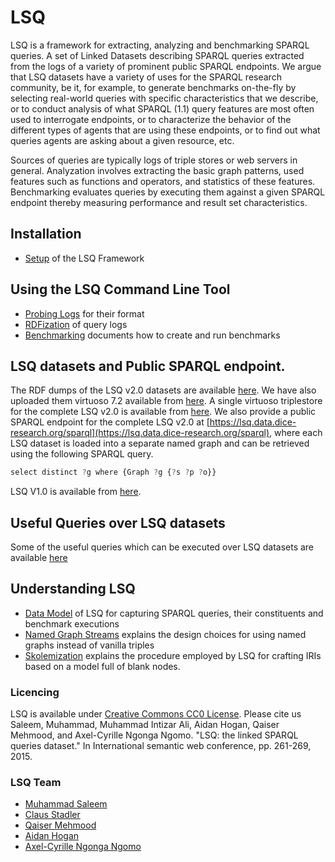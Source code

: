 # LSQ
LSQ is a framework for extracting, analyzing and benchmarking SPARQL queries. A set of Linked Datasets describing SPARQL queries extracted from the logs of a variety of prominent public SPARQL endpoints. We argue that LSQ datasets have a variety of uses for the SPARQL research community, be it, for example, to generate benchmarks on-the-fly by selecting real-world queries with specific characteristics that we describe, or to conduct analysis of what SPARQL (1.1) query features are most often used to interrogate endpoints, or to characterize the behavior of the different types of agents that are using these endpoints, or to find out what queries agents are asking about a given resource, etc. 
  
Sources of queries are typically logs of triple stores or web servers in general.
Analyzation involves extracting the basic graph patterns, used features such as functions and operators, and statistics of these features.
Benchmarking evaluates queries by executing them against a given SPARQL endpoint thereby measuring performance and result set characteristics.

## Installation

* [Setup](Setup) of the LSQ Framework

## Using the LSQ Command Line Tool

* [Probing Logs](Probing-Logs) for their format
* [RDFization](RDFization) of query logs
* [Benchmarking](Benchmarking) documents how to create and run benchmarks

## LSQ datasets and Public SPARQL endpoint. 
The RDF dumps of the LSQ v2.0 datasets are available [here](https://hobbitdata.informatik.uni-leipzig.de/lsqv2/dumps/). We have also uploaded them virtuoso 7.2 available from [here](https://hobbitdata.informatik.uni-leipzig.de/lsqv2/endpoints/lsq-endpoints-v2/). A single virtuoso triplestore for the complete LSQ v2.0 is available from [here](https://hobbitdata.informatik.uni-leipzig.de/lsqv2/endpoints/). We also provide a public SPARQL endpoint for the complete LSQ v2.0 at [https://lsq.data.dice-research.org/sparql](https://lsq.data.dice-research.org/sparql), where each LSQ dataset is loaded into a separate named graph and can be retrieved using the following SPARQL query. 
```javascript
select distinct ?g where {Graph ?g {?s ?p ?o}}
```
LSQ V1.0 is available from [here](https://hobbitdata.informatik.uni-leipzig.de/lsq/).
## Useful Queries over LSQ datasets

Some of the useful queries which can be executed over LSQ datasets are available [here](https://docs.google.com/spreadsheets/d/1jndGJ2qicN2WworS3Q_4FAjM_QOEUGlWiPPX4hkRoNE/edit?usp=sharing) 

## Understanding LSQ

* [Data Model](Data-Model) of LSQ for capturing SPARQL queries, their constituents and benchmark executions
* [Named Graph Streams](Named-Graph-Streams) explains the design choices for using named graphs instead of vanilla triples
* [Skolemization](Skolemization) explains the procedure employed by LSQ for crafting IRIs based on a model full of blank nodes.

### Licencing 

LSQ is available under [ Creative Commons CC0 License](https://creativecommons.org/publicdomain/zero/1.0/). 
Please cite us Saleem, Muhammad, Muhammad Intizar Ali, Aidan Hogan, Qaiser Mehmood, and Axel-Cyrille Ngonga Ngomo. "LSQ: the linked SPARQL queries dataset." In International semantic web conference, pp. 261-269, 2015. 

### LSQ Team

<ul>
<li>
<a href="https://sites.google.com/site/saleemsweb/">Muhammad Saleem</a> </li>
<li><a href="https://aksw.org/ClausStadler.html">Claus Stadler</a></li>
<li><a href="https://www.insight-centre.org/users/qaiser-mehmood">Qaiser Mehmood</a></li>
<li><a href="http://aidanhogan.com/">Aidan Hogan</a></li>
<li><a href="http://aksw.org/AxelNgonga.html">Axel-Cyrille Ngonga Ngomo</a></li>
</ul>

